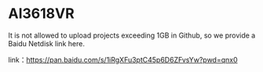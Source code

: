 # AI3618VR
It is not allowed to upload projects exceeding 1GB in Github, so we provide a Baidu Netdisk link here.

link：https://pan.baidu.com/s/1iRgXFu3ptC45p6D6ZFvsYw?pwd=qnx0
